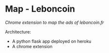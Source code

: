 # Map - Leboncoin
*Chrome extension to map the ads of leboncoin.fr*

Architecture:

 - A python flask app deployed on heroku
 - A chrome extension
